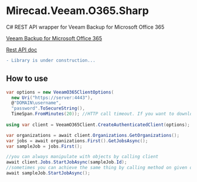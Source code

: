 # Mirecad.Veeam.O365.Sharp
C# REST API wrapper for Veeam Backup for Microsoft Office 365

[Veeam Backup for Microsoft Office 365](https://go.veeam.com/backup-office-365)

[Rest API doc](https://helpcenter.veeam.com/docs/vbo365/rest/vbo_rest_api_reference.html?ver=50)

```diff
- Library is under construction...
```

## How to use
```csharp
var options = new VeeamO365ClientOptions(
  new Uri("https://server:4443"),
  @"DOMAIN\username",
  "password".ToSecureString(),
  TimeSpan.FromMinutes(20)); //HTTP call timeout. If you want to download large backup files, set this attribute to high value.
  
using var client = VeeamO365Client.CreateAuthenticatedClient(options);

var organizations = await client.Organizations.GetOrganizations();
var jobs = await organizations.First().GetJobsAsync();
var sampleJob = jobs.First();

//you can always manipulate with objects by calling client
await client.Jobs.StartJobAsync(sampleJob.Id);
//sometimes you can achieve the same thing by calling method on given object
await sampleJob.StartJobAsync();

```
